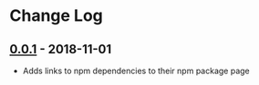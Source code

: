 # Change Log

## [0.0.1] - 2018-11-01

- Adds links to npm dependencies to their npm package page

[0.0.1]: https://github.com/mamodom/package-json-dependencies-navigation/compare/0.0.0...0.0.1
